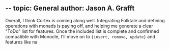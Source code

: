 --
topic: General
author: Jason A. Grafft
---
Overall, I think Cortex is coming along well. Integrating Folktale and defining operations with monads is paying off, and helping me generate a clear "ToDo" list for features. Once the included list is complete and confirmed compatible with Monocle, I'll move on to `{insert, remove, update}` and features like na